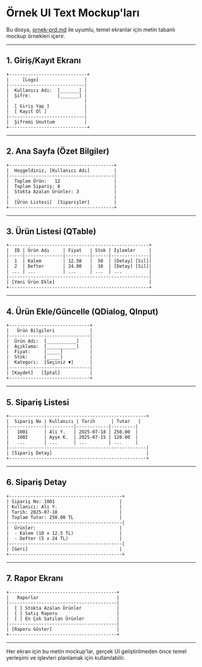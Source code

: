 # Örnek UI Text Mockup'ları

Bu dosya, [ornek-prd.md](ornek-prd.md) ile uyumlu, temel ekranlar için metin tabanlı mockup örnekleri içerir.

---

## 1. Giriş/Kayıt Ekranı

```
+-----------------------------+
|     [Logo]                 |
|----------------------------|
|  Kullanıcı Adı:  [_______] |
|  Şifre:          [_______] |
|                            |
|  [ Giriş Yap ]             |
|  [ Kayıt Ol ]              |
|----------------------------|
|  Şifremi Unuttum           |
+-----------------------------+
```

---

## 2. Ana Sayfa (Özet Bilgiler)

```
+---------------------------------------+
|  Hoşgeldiniz, [Kullanıcı Adı]         |
|---------------------------------------|
|  Toplam Ürün:   12                    |
|  Toplam Sipariş: 8                    |
|  Stokta Azalan Ürünler: 3             |
|                                       |
|  [Ürün Listesi]  [Siparişler]         |
+---------------------------------------+
```

---

## 3. Ürün Listesi (QTable)

```
+----------------------------------------------------+
|  ID | Ürün Adı     | Fiyat   | Stok | İşlemler     |
|-----|--------------|---------|------|--------------|
|  1  | Kalem        | 12.50   |  50  | [Detay] [Sil]|
|  2  | Defter       | 24.00   |  10  | [Detay] [Sil]|
| ... | ...          | ...     | ...  | ...          |
|----------------------------------------------------|
| [Yeni Ürün Ekle]                                   |
+----------------------------------------------------+
```

---

## 4. Ürün Ekle/Güncelle (QDialog, QInput)

```
+------------------------------+
|   Ürün Bilgileri             |
|------------------------------|
|  Ürün Adı:  [___________]    |
|  Açıklama:  [___________]    |
|  Fiyat:     [_____]          |
|  Stok:      [_____]          |
|  Kategori:  [Seçiniz ▼]      |
|------------------------------|
| [Kaydet]   [İptal]           |
+------------------------------+
```

---

## 5. Sipariş Listesi

```
+---------------------------------------------------+
|  Sipariş No | Kullanıcı | Tarih      | Tutar   |
|-------------|----------|------------|---------|
|   1001      | Ali Y.   | 2025-07-18 | 250.00  |
|   1002      | Ayşe K.  | 2025-07-15 | 120.00  |
|   ...       | ...      | ...        | ...     |
|---------------------------------------------------|
| [Sipariş Detay]                                   |
+---------------------------------------------------+
```

---

## 6. Sipariş Detay

```
+------------------------------------------+
| Sipariş No: 1001                        |
| Kullanıcı: Ali Y.                       |
| Tarih: 2025-07-18                       |
| Toplam Tutar: 250.00 TL                 |
|------------------------------------------|
|  Ürünler:                               |
|  - Kalem (10 x 12.5 TL)                 |
|  - Defter (5 x 24 TL)                   |
|------------------------------------------|
| [Geri]                                  |
+------------------------------------------+
```

---

## 7. Rapor Ekranı

```
+----------------------------------------+
|   Raporlar                             |
|----------------------------------------|
|  [ ] Stokta Azalan Ürünler             |
|  [ ] Satış Raporu                      |
|  [ ] En Çok Satılan Ürünler            |
|----------------------------------------|
| [Raporu Göster]                        |
+----------------------------------------+
```

---

Her ekran için bu metin mockup'lar, gerçek UI geliştirilmeden önce temel yerleşimi ve işlevleri planlamak için kullanılabilir.
